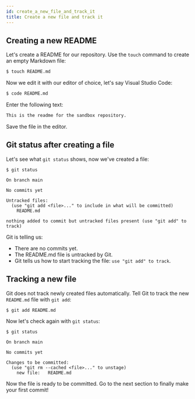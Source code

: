 ```yaml
---
id: create_a_new_file_and_track_it
title: Create a new file and track it
---
```


## Creating a new README

Let's create a README for our repository.
Use the `touch` command to create an empty Markdown file:

```bash
$ touch README.md
```

Now we edit it with our editor of choice, let's say Visual Studio Code:

```bash
$ code README.md
```

Enter the following text:

```markdown title="sandbox/README.md"
This is the readme for the sandbox repository.
```

Save the file in the editor.

## Git status after creating a file

Let's see what `git status` shows, now we've created a file:

```git
$ git status

On branch main

No commits yet

Untracked files:
  (use "git add <file>..." to include in what will be committed)
	README.md

nothing added to commit but untracked files present (use "git add" to track)

```

Git is telling us:

- There are no commits yet.
- The README.md file is untracked by Git.
- Git tells us how to start tracking the file: `use "git add" to track`.

## Tracking a new file

Git does not track newly created files automatically.
Tell Git to track the new `README.md` file with `git add`:

```git
$ git add README.md
```

Now let's check again with `git status`:

```git
$ git status

On branch main

No commits yet

Changes to be committed:
  (use "git rm --cached <file>..." to unstage)
	new file:   README.md

```

Now the file is ready to be committed.
Go to the next section to finally make your first commit!
